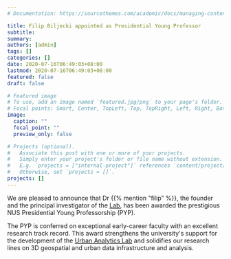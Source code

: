 ```yaml
---
# Documentation: https://sourcethemes.com/academic/docs/managing-content/

title: Filip Biljecki appointed as Presidential Young Professor
subtitle: 
summary: 
authors: [admin]
tags: []
categories: []
date: 2020-07-16T06:49:03+08:00
lastmod: 2020-07-16T06:49:03+08:00
featured: false
draft: false

# Featured image
# To use, add an image named `featured.jpg/png` to your page's folder.
# Focal points: Smart, Center, TopLeft, Top, TopRight, Left, Right, BottomLeft, Bottom, BottomRight.
image:
  caption: ""
  focal_point: ""
  preview_only: false

# Projects (optional).
#   Associate this post with one or more of your projects.
#   Simply enter your project's folder or file name without extension.
#   E.g. `projects = ["internal-project"]` references `content/project/deep-learning/index.md`.
#   Otherwise, set `projects = []`.
projects: []
---
```


We are pleased to announce that Dr {{% mention "filip" %}}, the founder and the principal investigator of the [Lab](/), has been awarded the prestigious NUS Presidential Young Professorship (PYP).

The PYP is conferred on exceptional early-career faculty with an excellent research track record.
This award strengthens the university's support for the development of the [Urban Analytics Lab](/) and solidifies our research lines on 3D geospatial and urban data infrastructure and analysis.
